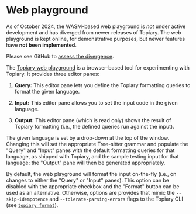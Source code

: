 # Web playground

<div class="warning">

As of October 2024, the WASM-based web playground is _not_ under active
development and has diverged from newer releases of Topiary. The web
playground is kept online, for demonstrative purposes, but newer
features have **not been implemented**.

Please see GitHub to [assess the divergence](https://github.com/tweag/topiary/compare/playground...main).

</div>

The [Topiary web playground](https://topiary.tweag.io/playground) is a
browser-based tool for experimenting with Topiary. It provides three
editor panes:

1. **Query:** This editor pane lets you define the Topiary formatting
   queries to format the given language.

2. **Input:** This editor pane allows you to set the input code in the
   given language.

3. **Output:** This editor pane (which is read only) shows the result of
   Topiary formatting (i.e., the defined queries run against the input).

The given language is set by a drop-down at the top of the window.
Changing this will set the appropriate Tree-sitter grammar and populate
the "Query" and "Input" panes with the default formatting queries for
that language, as shipped with Topiary, and the sample testing input for
that language; the "Output" pane will then be generated appropriately.

By default, the web playground will format the input on-the-fly (i.e.,
on changes to either the "Query" or "Input" panes). This option can be
disabled with the appropriate checkbox and the "Format" button can be
used as an alternative. Otherwise, options are provides that mimic the
`--skip-idempotence` and `--tolerate-parsing-errors` flags to the
Topiary CLI (see [`topiary format`](../cli/usage/format.md)).
